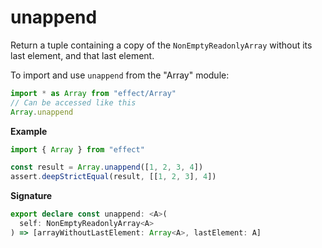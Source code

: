 # unappend

Return a tuple containing a copy of the `NonEmptyReadonlyArray` without its last element, and that last element.

To import and use `unappend` from the "Array" module:

```ts
import * as Array from "effect/Array"
// Can be accessed like this
Array.unappend
```

**Example**

```ts
import { Array } from "effect"

const result = Array.unappend([1, 2, 3, 4])
assert.deepStrictEqual(result, [[1, 2, 3], 4])
```

**Signature**

```ts
export declare const unappend: <A>(
  self: NonEmptyReadonlyArray<A>
) => [arrayWithoutLastElement: Array<A>, lastElement: A]
```
